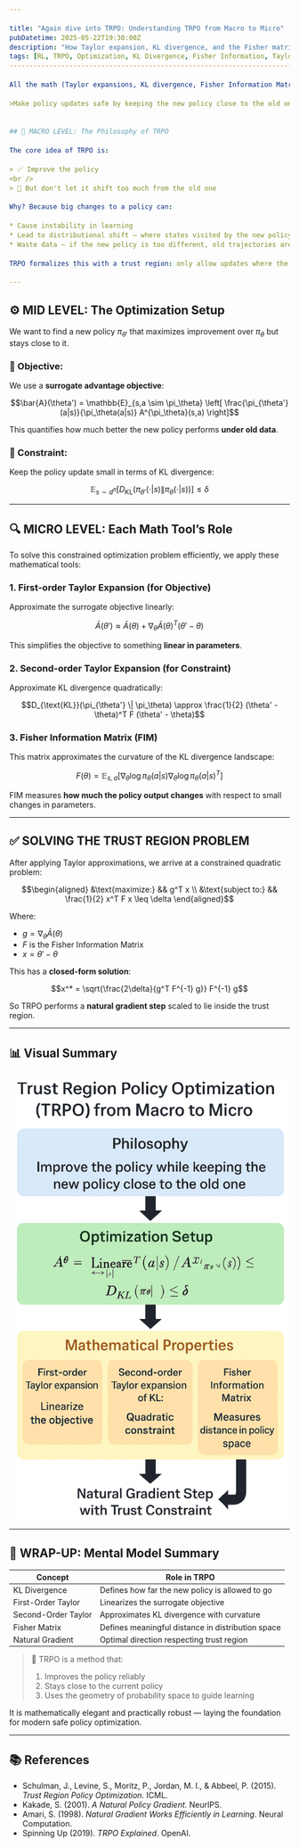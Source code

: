```yaml
---

title: "Again dive into TRPO: Understanding TRPO from Macro to Micro"
pubDatetime: 2025-05-22T19:30:00Z
description: "How Taylor expansion, KL divergence, and the Fisher matrix fit together in Trust Region Policy Optimization."
tags: [RL, TRPO, Optimization, KL Divergence, Fisher Information, Taylor Expansion, Natural Policy Gradient]
------------------------------------------------------------------------------------

All the math (Taylor expansions, KL divergence, Fisher Information Matrix) serve a unified goal in TRPO:

>Make policy updates safe by keeping the new policy close to the old one in a meaningful way.


## 🧭 MACRO LEVEL: The Philosophy of TRPO

The core idea of TRPO is:

> ✅ Improve the policy
<br />
> 🚫 But don't let it shift too much from the old one

Why? Because big changes to a policy can:

* Cause instability in learning
* Lead to distributional shift — where states visited by the new policy differ too much from the ones used to train it
* Waste data — if the new policy is too different, old trajectories are no longer useful

TRPO formalizes this with a trust region: only allow updates where the **KL divergence** between new and old policy is below a small threshold $\delta$.

---
```


## ⚙️ MID LEVEL: The Optimization Setup

We want to find a new policy $\pi_{\theta'}$ that maximizes improvement over $\pi_\theta$ but stays close to it.

### 🎯 Objective:

We use a **surrogate advantage objective**:

```math
\bar{A}(\theta') = \mathbb{E}_{s,a \sim \pi_\theta} \left[ \frac{\pi_{\theta'}(a|s)}{\pi_\theta(a|s)} A^{\pi_\theta}(s,a) \right]
```

This quantifies how much better the new policy performs **under old data**.

### 🚧 Constraint:

Keep the policy update small in terms of KL divergence:

```math
\mathbb{E}_{s \sim d^{\pi}} \left[ D_{\text{KL}}(\pi_{\theta'}(\cdot|s) \| \pi_\theta(\cdot|s)) \right] \leq \delta
```

---

## 🔍 MICRO LEVEL: Each Math Tool’s Role

To solve this constrained optimization problem efficiently, we apply these mathematical tools:

### 1. First-order Taylor Expansion (for Objective)

Approximate the surrogate objective linearly:

```math
\bar{A}(\theta') \approx \bar{A}(\theta) + \nabla_\theta \bar{A}(\theta)^T (\theta' - \theta)
```

This simplifies the objective to something **linear in parameters**.

### 2. Second-order Taylor Expansion (for Constraint)

Approximate KL divergence quadratically:

```math
D_{\text{KL}}(\pi_{\theta'} \| \pi_\theta) \approx \frac{1}{2} (\theta' - \theta)^T F (\theta' - \theta)
```

### 3. Fisher Information Matrix (FIM)

This matrix approximates the curvature of the KL divergence landscape:

```math
F(\theta) = \mathbb{E}_{s,a} \left[ \nabla_\theta \log \pi_\theta(a|s) \nabla_\theta \log \pi_\theta(a|s)^T \right]
```

FIM measures **how much the policy output changes** with respect to small changes in parameters.

---

## ✅ SOLVING THE TRUST REGION PROBLEM

After applying Taylor approximations, we arrive at a constrained quadratic problem:

```math
\begin{aligned}
&\text{maximize:} && g^T x \\
&\text{subject to:} && \frac{1}{2} x^T F x \leq \delta
\end{aligned}
```

Where:

* $g = \nabla_\theta \bar{A}(\theta)$
* $F$ is the Fisher Information Matrix
* $x = \theta' - \theta$

This has a **closed-form solution**:

```math
x^* = \sqrt{\frac{2\delta}{g^T F^{-1} g}} F^{-1} g
```

So TRPO performs a **natural gradient step** scaled to lie inside the trust region.

---

## 📊 Visual Summary

![TRPO flowchart](/images/trpo.png)

---

## 🧠 WRAP-UP: Mental Model Summary

| Concept             | Role in TRPO                                      |
| ------------------- | ------------------------------------------------- |
| KL Divergence       | Defines how far the new policy is allowed to go   |
| First-Order Taylor  | Linearizes the surrogate objective                |
| Second-Order Taylor | Approximates KL divergence with curvature         |
| Fisher Matrix       | Defines meaningful distance in distribution space |
| Natural Gradient    | Optimal direction respecting trust region         |

> 🧠 TRPO is a method that:
>
> 1. Improves the policy reliably
> 2. Stays close to the current policy
> 3. Uses the geometry of probability space to guide learning

It is mathematically elegant and practically robust — laying the foundation for modern safe policy optimization.

---

## 📚 References

* Schulman, J., Levine, S., Moritz, P., Jordan, M. I., & Abbeel, P. (2015). *Trust Region Policy Optimization*. ICML.
* Kakade, S. (2001). *A Natural Policy Gradient*. NeurIPS.
* Amari, S. (1998). *Natural Gradient Works Efficiently in Learning*. Neural Computation.
* Spinning Up (2019). *TRPO Explained*. OpenAI.
